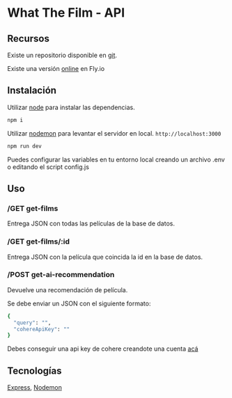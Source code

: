 # What The Film - API

## Recursos

Existe un repositorio disponible en [git](https://github.com/GwerhDev/WhatTheFilm-API).

Existe una versión [online](https://whatthefilm-api.fly.dev/) en Fly.io

## Instalación

Utilizar [node](https://nodejs.org/es) para instalar las dependencias.

```bash
npm i
```
Utilizar [nodemon](https://nodemon.io/) para levantar el servidor en local. `http://localhost:3000`
```bash
npm run dev
```

Puedes configurar las variables en tu entorno local creando un archivo .env o editando el script config.js

## Uso

### /GET get-films

Entrega JSON con todas las películas de la base de datos.

### /GET get-films/:id

Entrega JSON con la película que coincida la id en la base de datos.

### /POST get-ai-recommendation 

Devuelve una recomendación de película.

Se debe enviar un JSON con el siguiente formato:

```bash
{
  "query": "",
  "cohereApiKey": ""
}
```

Debes conseguir una api key de cohere creandote una cuenta [acá](https://cohere.com/)

## Tecnologías

[Express](https://expressjs.com/), [Nodemon](https://nodemon.io/)